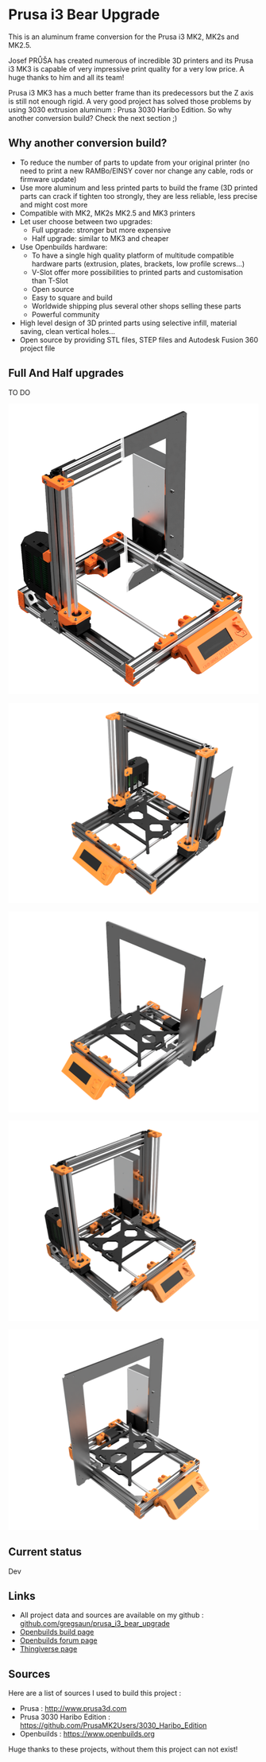 # Prusa i3 Bear Upgrade

This is an aluminum frame conversion for the Prusa i3 MK2, MK2s and MK2.5.

Josef PRŮŠA has created numerous of incredible 3D printers and its Prusa i3 MK3 is capable of very impressive print quality for a very low price. A huge thanks to him and all its team!

Prusa i3 MK3 has a much better frame than its predecessors but the Z axis is still not enough rigid. A very good project has solved those problems by using 3030 extrusion aluminum : Prusa 3030 Haribo Edition. So why another conversion build? Check the next section ;)


## Why another conversion build?

* To reduce the number of parts to update from your original printer (no need to print a new RAMBo/EINSY cover nor change any cable, rods or firmware update)
* Use more aluminum and less printed parts to build the frame (3D printed parts can crack if tighten too strongly, they are less reliable, less precise and might cost more
* Compatible with MK2, MK2s MK2.5 and MK3 printers
* Let user choose between two upgrades:
  * Full upgrade: stronger but more expensive
  * Half upgrade: similar to MK3 and cheaper
* Use Openbuilds hardware:
  * To have a single high quality platform of multitude compatible hardware parts (extrusion, plates, brackets, low profile screws...)
  * V-Slot offer more possibilities to printed parts and customisation than T-Slot
  * Open source
  * Easy to square and build
  * Worldwide shipping plus several other shops selling these parts
  * Powerful community
* High level design of 3D printed parts using selective infill, material saving, clean vertical holes...
* Open source by providing STL files, STEP files and Autodesk Fusion 360 project file


## Full And Half upgrades

TO DO

![Prusa i3 Bear Full and Half Upgrade Left](img/half_and_full.png)

![Prusa Bear Full Upgrade Left](full_upgrade/img/3d_rendering/home_left.png)

![Prusa Bear Half Upgrade Left](half_upgrade/img/3d_rendering/home_left.png)

![Prusa Bear Full Upgrade Right](full_upgrade/img/3d_rendering/home_right.png)

![Prusa Bear Half Upgrade Right](half_upgrade/img/3d_rendering/home_right.png)

## Current status

Dev


## Links
* All project data and sources are available on my github : [github.com/gregsaun/prusa_i3_bear_upgrade](https://github.com/gregsaun/prusa_i3_bear_upgrade)
* [Openbuilds build page](http://www.openbuilds.org/builds/prusa-i3-bear-upgrade.5661/)
* [Openbuilds forum page](http://www.openbuilds.org/threads/prusa-i3-bear-edition.10274/)
* [Thingiverse page](https://www.thingiverse.com/thing:2562174)


## Sources

Here are a list of sources I used to build this project :

* Prusa : http://www.prusa3d.com
* Prusa 3030 Haribo Edition : https://github.com/PrusaMK2Users/3030_Haribo_Edition
* Openbuilds : https://www.openbuilds.org

Huge thanks to these projects, without them this project can not exist!
